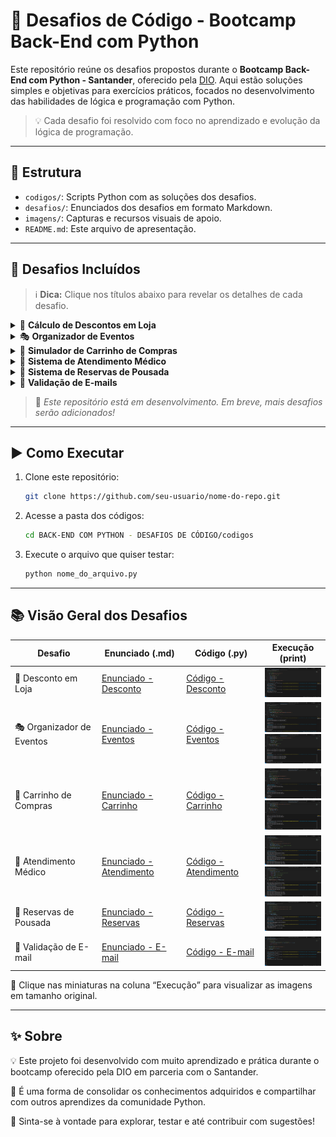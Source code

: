 # 🐍 Desafios de Código - Bootcamp Back-End com Python

Este repositório reúne os desafios propostos durante o **Bootcamp Back-End com Python - Santander**, oferecido pela [DIO](https://www.dio.me/). Aqui estão soluções simples e objetivas para exercícios práticos, focados no desenvolvimento das habilidades de lógica e programação com Python.

> 💡 Cada desafio foi resolvido com foco no aprendizado e evolução da lógica de programação.  

---

## 📂 Estrutura

- `codigos/`: Scripts Python com as soluções dos desafios.
- `desafios/`: Enunciados dos desafios em formato Markdown.
- `imagens/`: Capturas e recursos visuais de apoio.
- `README.md`: Este arquivo de apresentação.

---

## 🚀 Desafios Incluídos

> ℹ️ **Dica:** Clique nos títulos abaixo para revelar os detalhes de cada desafio.

<details>
  <summary>💸 <strong>Cálculo de Descontos em Loja</strong></summary>
  Aplicação de cupom promocional e cálculo do valor final com base no preço original do produto.
</details>

<details>
  <summary>🎭 <strong>Organizador de Eventos</strong></summary>
  Agrupa participantes por tema em um dicionário — ótimo para praticar uso de listas e estruturas condicionais.
</details>

<details>
  <summary>🛒 <strong>Simulador de Carrinho de Compras</strong></summary>
  Adiciona produtos ao carrinho e calcula o total da compra. Simples e útil para praticar listas e `input()`!
</details>

<details>
  <summary>🏥 <strong>Sistema de Atendimento Médico</strong></summary>
  Organiza pacientes com base em critérios de urgência e idade. Uma introdução poderosa ao uso de `sorted()` e prioridades.
</details>

<details>
  <summary>🏨 <strong>Sistema de Reservas de Pousada</strong></summary>
  Verifica se os quartos solicitados estão disponíveis e decide quais reservas são aceitas.
</details>

<details>
  <summary>📧 <strong>Validação de E-mails</strong></summary>
  Verifica se um endereço de e-mail segue regras básicas de formato: presença do "@" e ausência de espaços.
</details>

> 🚧 *Este repositório está em desenvolvimento. Em breve, mais desafios serão adicionados!*

---

## ▶️ Como Executar

1. Clone este repositório:
   ```bash
   git clone https://github.com/seu-usuario/nome-do-repo.git
   ```

2. Acesse a pasta dos códigos:
   ```bash
   cd BACK-END COM PYTHON - DESAFIOS DE CÓDIGO/codigos
   ```

3. Execute o arquivo que quiser testar:
   ```bash
   python nome_do_arquivo.py
   ```

---

## 📚 Visão Geral dos Desafios

| Desafio                        | Enunciado (.md)                                                                        | Código (.py)                                                                      | Execução (print)                                                                                                                                             |
|--------------------------------|----------------------------------------------------------------------------------------|------------------------------------------------------------------------------------|--------------------------------------------------------------------------------------------------------------------------------------------------------------|
| 💸 Desconto em Loja            | [Enunciado - Desconto](./desafios/desafio_calculo_descontos_loja.md)                                | [Código - Desconto](./codigos/codigo_calculo_desconto_loja.py)                   | <a href="./imagens/desconto.png" target="_blank"><img src="./imagens/desconto.png" width="120"/></a>                                                        |
| 🎭 Organizador de Eventos      | [Enunciado - Eventos](./desafios/desafio_organizador_eventos.md)                              | [Código - Eventos](./codigos/codigo_organizador_eventos.py)                      | <a href="./imagens/eventos.png" target="_blank"><img src="./imagens/eventos.png" width="120"/></a><br><a href="./imagens/eventos1.png" target="_blank"><img src="./imagens/eventos1.png" width="120"/></a>                                                          |
| 🛒 Carrinho de Compras         | [Enunciado - Carrinho](./desafios/desafio_simulador_carrinho_compras.md)                                 | [Código - Carrinho](./codigos/codigo_simulador_carrinho_compras.py)                         | <a href="./imagens/carrinho.png" target="_blank"><img src="./imagens/carrinho.png" width="120"/></a><br><a href="./imagens/carrinho1.png" target="_blank"><img src="./imagens/carrinho1.png" width="120"/></a>                                                        |
| 🏥 Atendimento Médico          | [Enunciado - Atendimento](./desafios/desafio_sistema_atendimento_medico.md)                           | [Código - Atendimento](./codigos/codigo_sistema_atendimento_medico.py)                   | <a href="./imagens/atendimento.png" target="_blank"><img src="./imagens/atendimento.png" width="120"/></a><br><a href="./imagens/atendimento1.png" target="_blank"><img src="./imagens/atendimento1.png" width="120"/></a>                                                  |
| 🏨 Reservas de Pousada         | [Enunciado - Reservas](./desafios/desafio_sistema_reservas_hotel.md)                                | [Código - Reservas](./codigos/codigo_sistema_reservas_hotel.py)                         | <a href="./imagens/reservas.png" target="_blank"><img src="./imagens/reservas.png" width="120"/></a>                                                        |
| 📧 Validação de E-mail         | [Enunciado - E-mail](./desafios/desafio_validador_formato_emails.md)                                   | [Código - E-mail](./codigos/codigo_validador_formato_emails.py)                            | <a href="./imagens/email.png" target="_blank"><img src="./imagens/email.png" width="120"/></a>                                                              |

📸 Clique nas miniaturas na coluna “Execução” para visualizar as imagens em tamanho original.

---

## ✨ Sobre

💡 Este projeto foi desenvolvido com muito aprendizado e prática durante o bootcamp oferecido pela DIO em parceria com o Santander.

🐍 É uma forma de consolidar os conhecimentos adquiridos e compartilhar com outros aprendizes da comunidade Python. 

📌 Sinta-se à vontade para explorar, testar e até contribuir com sugestões!
